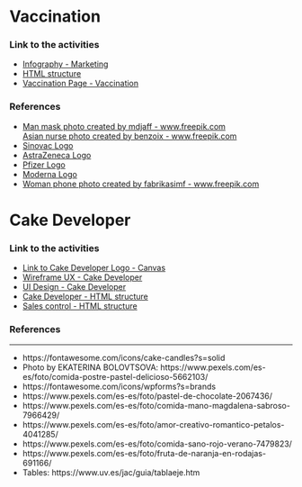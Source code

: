 <h1>Vaccination</h1>
  
<h3>Link to the activities</h3>

<ul>
  
  <li><a href='https://www.canva.com/design/DAE7c6y_cTw/K03cavu-bWGiaq4JSstpUA/edit?utm_content=DAE7c6y_cTw&utm_campaign=designshare&utm_medium=link2&utm_source=sharebutton'>Infography - Marketing </a></li>
  <li><a href='https://fredinvazquez.github.io/Vaccination_LaunchX/VaccinationHomePage-Maquetacion.html'>HTML structure</a></li>
  <li><a href='https://fredinvazquez.github.io/Vaccination_LaunchX/VaccinationHomePage.html'>Vaccination Page - Vaccination</a></li>
  
  
  </ul>


<h3>References</h3>
<ul>
  
  <li><a href='https://www.freepik.com/photos/man-mask'>Man mask photo created by mdjaff - www.freepik.com</a></li>
  </li><a href='https://www.freepik.com/photos/asian-nurse'>Asian nurse photo created by benzoix - www.freepik.com</a></li>
  <li><a href='https://upload.wikimedia.org/wikipedia/commons/8/85/Sinovac_logo.svg'>Sinovac Logo</a></li>
  <li><a href='https://logo-base.com/logo/astrazeneca_logo.png'>AstraZeneca Logo</a></li>
  <li><a href='https://es.wikipedia.org/wiki/Archivo:Pfizer_(2021).svg'>Pfizer Logo</a></li>
  <li><a href='https://es.wikipedia.org/wiki/Archivo:Moderna_logo.svg'>Moderna Logo</a></li>
  <li><a href='https://www.freepik.com/photos/woman-phone'>Woman phone photo created by fabrikasimf - www.freepik.com</a></li>
  </ul>


<h1>Cake Developer</h1>
<h3>Link to the activities</h3>
<ul>
  <li><a href="https://www.canva.com/design/DAE5_Tk28-w/4vB-RIY4578GlWTzEwAiEw/view?utm_content=DAE5_Tk28-w&utm_campaign=designshare&utm_medium=link&utm_source=publishsharelink"
     target="blank">Link to Cake Developer Logo - Canvas</a></li>
  
  <li><a href="https://miro.com/app/board/uXjVOJaNEOI=/?invite_link_id=24446157952"
     target="blank">Wireframe UX - Cake Developer</a></li>
  
  <li><a href="https://www.figma.com/file/fz2we9EMP3L9fKUi1LS8Yd/Cake-Developer?node-id=0%3A1"
     target="blank">UI Design - Cake Developer</a></li>
  
  <li><a href="https://fredinvazquez.github.io/Cake%20Developer/pasteleriaMenu.html"
     target="blank">Cake Developer - HTML structure</a></li>
  
  <li><a href="https://fredinvazquez.github.io/Cake%20Developer/paginaPastelero.html"
     target="blank">Sales control - HTML structure</a></li>
  
  
</ul>

<h3>References</h3>
<hr>
<ul>
  <li>https://fontawesome.com/icons/cake-candles?s=solid</li>
  <li>Photo by EKATERINA BOLOVTSOVA: https://www.pexels.com/es-es/foto/comida-postre-pastel-delicioso-5662103/</li>
  <li>https://fontawesome.com/icons/wpforms?s=brands</li>
  <li>https://www.pexels.com/es-es/foto/pastel-de-chocolate-2067436/</li>
  <li>https://www.pexels.com/es-es/foto/comida-mano-magdalena-sabroso-7966429/</li>
  <li>https://www.pexels.com/es-es/foto/amor-creativo-romantico-petalos-4041285/</li>
  <li>https://www.pexels.com/es-es/foto/comida-sano-rojo-verano-7479823/</li>
  <li>https://www.pexels.com/es-es/foto/fruta-de-naranja-en-rodajas-691166/</li>
  <li>Tables: https://www.uv.es/jac/guia/tablaeje.htm</li>
  
  </ul>

